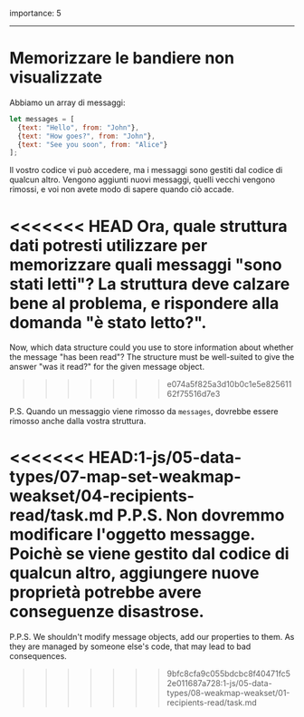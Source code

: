 importance: 5

---

# Memorizzare le bandiere non visualizzate

Abbiamo un array di messaggi:

```js
let messages = [
  {text: "Hello", from: "John"},
  {text: "How goes?", from: "John"},
  {text: "See you soon", from: "Alice"}
];
```

Il vostro codice vi può accedere, ma i messaggi sono gestiti dal codice di qualcun altro. Vengono aggiunti nuovi messaggi, quelli vecchi vengono rimossi, e voi non avete modo di sapere quando ciò accade.

<<<<<<< HEAD
Ora, quale struttura dati potresti utilizzare per memorizzare quali messaggi "sono stati letti"? La struttura deve calzare bene al problema, e rispondere alla domanda  "è stato letto?".
=======
Now, which data structure could you use to store information about whether the message "has been read"? The structure must be well-suited to give the answer "was it read?" for the given message object.
>>>>>>> e074a5f825a3d10b0c1e5e82561162f75516d7e3

P.S. Quando un messaggio viene rimosso da `messages`, dovrebbe essere rimosso anche dalla vostra struttura.

<<<<<<< HEAD:1-js/05-data-types/07-map-set-weakmap-weakset/04-recipients-read/task.md
P.P.S. Non dovremmo modificare l'oggetto messagge. Poichè se viene gestito dal codice di qualcun altro, aggiungere nuove proprietà potrebbe avere conseguenze disastrose.
=======
P.P.S. We shouldn't modify message objects, add our properties to them. As they are managed by someone else's code, that may lead to bad consequences.
>>>>>>> 9bfc8cfa9c055bdcbc8f40471fc52e011687a728:1-js/05-data-types/08-weakmap-weakset/01-recipients-read/task.md
